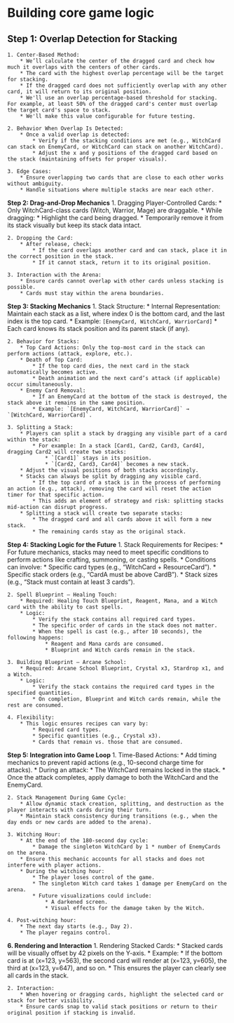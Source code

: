 # Building core game logic

## Step 1: Overlap Detection for Stacking
    1. Center-Based Method:
        * We’ll calculate the center of the dragged card and check how much it overlaps with the centers of other cards.
        * The card with the highest overlap percentage will be the target for stacking.
        * If the dragged card does not sufficiently overlap with any other card, it will return to its original position.
        * We'll use an overlap percentage-based threshold for stacking. For example, at least 50% of the dragged card's center must overlap the target card's space to stack.
        * We'll make this value configurable for future testing.

    2. Behavior When Overlap Is Detected:
        * Once a valid overlap is detected:
            * Verify if the stacking conditions are met (e.g., WitchCard can stack on EnemyCard, or WitchCard can stack on another WitchCard).
            * Adjust the x and y positions of the dragged card based on the stack (maintaining offsets for proper visuals).

    3. Edge Cases:
        * Ensure overlapping two cards that are close to each other works without ambiguity.
        * Handle situations where multiple stacks are near each other.

**Step 2: Drag-and-Drop Mechanics**
    1. Dragging Player-Controlled Cards:
        * Only WitchCard-class cards (Witch, Warrior, Mage) are draggable.
        * While dragging:
            * Highlight the card being dragged.
            * Temporarily remove it from its stack visually but keep its stack data intact.

    2. Dropping the Card:
        * After release, check:
            * If the card overlaps another card and can stack, place it in the correct position in the stack.
            * If it cannot stack, return it to its original position.

    3. Interaction with the Arena:
        * Ensure cards cannot overlap with other cards unless stacking is possible.
        * Cards must stay within the arena boundaries.

**Step 3: Stacking Mechanics**
    1. Stack Structure:
        * Internal Representation: Maintain each stack as a list, where index 0 is the bottom card, and the last index is the top card.
            * Example: `[EnemyCard, WitchCard, WarriorCard]`
        * Each card knows its stack position and its parent stack (if any).

    2. Behavior for Stacks:
        * Top Card Actions: Only the top-most card in the stack can perform actions (attack, explore, etc.).
        * Death of Top Card:
            * If the top card dies, the next card in the stack automatically becomes active.
            * Death animation and the next card’s attack (if applicable) occur simultaneously.
        * Enemy Card Removal:
            * If an EnemyCard at the bottom of the stack is destroyed, the stack above it remains in the same position.
            * Example: `[EnemyCard, WitchCard, WarriorCard]` → `[WitchCard, WarriorCard]`.

    3. Splitting a Stack:
        * Players can split a stack by dragging any visible part of a card within the stack:
            * For example: In a stack [Card1, Card2, Card3, Card4], dragging Card2 will create two stacks:
                * `[Card1]` stays in its position.
                * `[Card2, Card3, Card4]` becomes a new stack.
        * Adjust the visual positions of both stacks accordingly.
        * Stacks can always be split by dragging any visible card.
            * If the top card of a stack is in the process of performing an action (e.g., attack), removing the card will reset the action timer for that specific action.
            * This adds an element of strategy and risk: splitting stacks mid-action can disrupt progress.
        * Splitting a stack will create two separate stacks:
            * The dragged card and all cards above it will form a new stack.
            * The remaining cards stay as the original stack.

**Step 4: Stacking Logic for the Future**
    1. Stack Requirements for Recipes:
        * For future mechanics, stacks may need to meet specific conditions to perform actions like crafting, summoning, or casting spells.
        * Conditions can involve:
            * Specific card types (e.g., “WitchCard + ResourceCard”).
            * Specific stack orders (e.g., “CardA must be above CardB”).
            * Stack sizes (e.g., “Stack must contain at least 3 cards”).

    2. Spell Blueprint – Healing Touch:
        * Required: Healing Touch Blueprint, Reagent, Mana, and a Witch card with the ability to cast spells.
        * Logic:
            * Verify the stack contains all required card types.
            * The specific order of cards in the stack does not matter.
            * When the spell is cast (e.g., after 10 seconds), the following happens:
                * Reagent and Mana cards are consumed.
                * Blueprint and Witch cards remain in the stack.

    3. Building Blueprint – Arcane School:
        * Required: Arcane School Blueprint, Crystal x3, Stardrop x1, and a Witch.
        * Logic:
            * Verify the stack contains the required card types in the specified quantities.
            * On completion, Blueprint and Witch cards remain, while the rest are consumed.

    4. Flexibility:
        * This logic ensures recipes can vary by:
            * Required card types.
            * Specific quantities (e.g., Crystal x3).
            * Cards that remain vs. those that are consumed.

**Step 5: Integration into Game Loop**
    1. Time-Based Actions:
        * Add timing mechanics to prevent rapid actions (e.g., 10-second charge time for attacks).
        * During an attack:
            * The WitchCard remains locked in the stack.
            * Once the attack completes, apply damage to both the WitchCard and the EnemyCard.

    2. Stack Management During Game Cycle:
        * Allow dynamic stack creation, splitting, and destruction as the player interacts with cards during their turn.
        * Maintain stack consistency during transitions (e.g., when the day ends or new cards are added to the arena).

    3. Witching Hour:
        * At the end of the 180-second day cycle:
            * Damage the singleton WitchCard by 1 * number of EnemyCards on the arena.
        * Ensure this mechanic accounts for all stacks and does not interfere with player actions.
        * During the witching hour:
            * The player loses control of the game.
            * The singleton Witch card takes 1 damage per EnemyCard on the arena.
            * Future visualizations could include:
                * A darkened screen.
                * Visual effects for the damage taken by the Witch.

    4. Post-witching hour:
        * The next day starts (e.g., Day 2).
        * The player regains control.

**6. Rendering and Interaction**
    1. Rendering Stacked Cards:
        * Stacked cards will be visually offset by 42 pixels on the Y-axis.
        * Example:
            * If the bottom card is at (x=123, y=563), the second card will render at (x=123, y=605), the third at (x=123, y=647), and so on.
            * This ensures the player can clearly see all cards in the stack.

    2. Interaction:
        * When hovering or dragging cards, highlight the selected card or stack for better visibility.
        * Ensure cards snap to valid stack positions or return to their original position if stacking is invalid.
